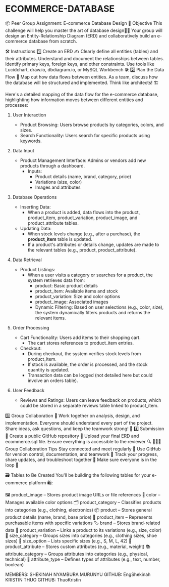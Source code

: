 # ECOMMERCE-DATABASE
📦 Peer Group Assignment: E-commerce Database Design
🎯 Objective
This challenge will help you master the art of database design🧠💾
Your group will design an Entity-Relationship Diagram (ERD) and collaboratively build an e-commerce database from scratch.

 

🛠️ Instructions
1️⃣ Create an ERD ✍️
Clearly define all entities (tables) and their attributes.
Understand and document the relationships between tables.
Identify primary keys, foreign keys, and other constraints.
Use tools like Lucidchart, draw.io, dbdiagram.io, or MySQL Workbench 🛠️
2️⃣ Plan the Data Flow 🔄
Map out how data flows between entities.
As a team, discuss how the database will be structured and implemented.
Think like architects! 🏗️

Here's a detailed mapping of the data flow for the e-commerce database, highlighting how information moves between different entities and processes:

1. User Interaction
   - Product Browsing: Users browse products by categories, colors, and sizes.
   - Search Functionality: Users search for specific products using keywords.

2. Data Input
   - Product Management Interface: Admins or vendors add new products through a dashboard.
     - Inputs:
       - Product details (name, brand, category, price)
       - Variations (size, color)
       - Images and attributes

3. Database Operations
   - Inserting Data:
     - When a product is added, data flows into the product, product_item, product_variation, product_image, and product_attribute tables.
   - Updating Data:
     - When stock levels change (e.g., after a purchase), the **product_item** table is updated.
     - If a product's attributes or details change, updates are made to the relevant tables (e.g., product, product_attribute).

4. Data Retrieval
   - Product Listings: 
     - When a user visits a category or searches for a product, the system retrieves data from:
       - product: Basic product details
       - product_item: Available items and stock
       - product_variation: Size and color options
       - product_image: Associated images
       - Dynamic Filtering: Based on user selections (e.g., color, size), the system dynamically filters products and returns the relevant items.

5. Order Processing
   - Cart Functionality: Users add items to their shopping cart.
     - The cart stores references to product_item entries.
   - Checkout:
     - During checkout, the system verifies stock levels from product_item.
     - If stock is available, the order is processed, and the stock quantity is updated.
     - Transaction data can be logged (not detailed here but could involve an orders table).

6. User Feedback
   - Reviews and Ratings: Users can leave feedback on products, which could be stored in a separate reviews table linked to product_item.

3️⃣ Group Collaboration 🤝
Work together on analysis, design, and implementation.
Everyone should understand every part of the project.
Share ideas, ask questions, and keep the teamwork strong! 💬
4️⃣ Submission 🚀
Create a public GitHub repository 📂
Upload your final ERD and ecommerce.sql file.
Ensure everything is accessible to the reviewer 🔍
🧑‍🤝‍🧑 Group Collaboration Tips
Stay connected and meet regularly 👥
Use GitHub for version control, documentation, and teamwork 📘
Track your progress, share updates, and troubleshoot together 🔧
Make sure everyone is in the loop 🧭
 

🗃️ Tables to Be Created
You'll be building the following tables for your e-commerce platform 🛍️:

🖼️ product_image – Stores product image URLs or file references
🎨 color – Manages available color options
🗂️ product_category – Classifies products into categories (e.g., clothing, electronics)
📦 product – Stores general product details (name, brand, base price)
🧾 product_item – Represents purchasable items with specific variations
🏷️ brand – Stores brand-related data
🔄 product_variation – Links a product to its variations (e.g., size, color)
📏 size_category – Groups sizes into categories (e.g., clothing sizes, shoe sizes)
📐 size_option – Lists specific sizes (e.g., S, M, L, 42)
🧵 product_attribute – Stores custom attributes (e.g., material, weight)
📚 attribute_category – Groups attributes into categories (e.g., physical, technical)
🧪 attribute_type – Defines types of attributes (e.g., text, number, boolean)




MEMBERS:
SHEKINAH NYAMBURA MURUNYU
GITHUB: EngShekinah
KRISTIN THUO
GITHUB: ThuoKristin
